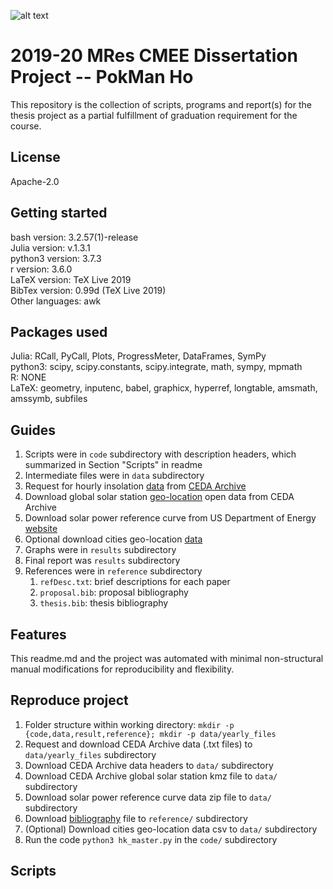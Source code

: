 ![alt text](https://unichoices.co.uk/wp-content/uploads/2015/09/Imperial-College-London.jpg)

# 2019-20 MRes CMEE Dissertation Project -- PokMan Ho

This repository is the collection of scripts, programs and report(s) for the thesis project as a partial fulfillment of graduation requirement for the course.

## License

Apache-2.0

##  Getting started

bash version: 3.2.57(1)-release  
Julia version: v.1.3.1  
python3 version: 3.7.3  
r version: 3.6.0  
LaTeX version: TeX Live 2019  
BibTex version: 0.99d (TeX Live 2019)  
Other languages: awk

## Packages used

Julia: RCall, PyCall, Plots, ProgressMeter, DataFrames, SymPy  
python3: scipy, scipy.constants, scipy.integrate, math, sympy, mpmath  
R: NONE  
LaTeX: geometry, inputenc, babel, graphicx, hyperref, longtable, amsmath, amssymb, subfiles  

## Guides

1. Scripts were in `code` subdirectory with description headers, which summarized in Section "Scripts" in readme
2. Intermediate files were in `data` subdirectory
3. Request for hourly insolation [data](http://data.ceda.ac.uk/badc/ukmo-midas/data/RO) from [CEDA Archive](https://catalogue.ceda.ac.uk/uuid/220a65615218d5c9cc9e4785a3234bd0)
4. Download global solar station [geo-location](http://archive.ceda.ac.uk/midas_stations/google_earth/) open data from CEDA Archive
5. Download solar power reference curve from US Department of Energy [website](https://www.nrel.gov/grid/solar-resource/spectra-am1.5.html)
6. Optional download cities geo-location [data](https://drive.google.com/drive/folders/1tp2miPXis7bn-km1THC3ZaRHSRXQGCi5)
7. Graphs were in `results` subdirectory
8. Final report was `results` subdirectory
9. References were in `reference` subdirectory
   1. `refDesc.txt`: brief descriptions for each paper
   2. `proposal.bib`: proposal bibliography
   3. `thesis.bib`: thesis bibliography

## Features

This readme.md and the project was automated with minimal non-structural manual modifications for reproducibility and flexibility.

## Reproduce project

1. Folder structure within working directory: `mkdir -p {code,data,result,reference}; mkdir -p data/yearly_files`
2. Request and download CEDA Archive data (.txt files) to `data/yearly_files` subdirectory
3. Download CEDA Archive data headers to `data/` subdirectory
4. Download CEDA Archive global solar station kmz file to `data/` subdirectory
5. Download solar power reference curve data zip file to `data/` subdirectory
6. Download [bibliography](https://github.com/ph-u/Project/blob/master/reference/thesis.bib) file to `reference/` subdirectory
7. (Optional) Download cities geo-location data csv to `data/` subdirectory
8. Run the code `python3 hk_master.py` in the `code/` subdirectory

## Scripts
